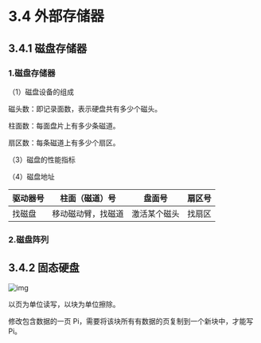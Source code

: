 # 3.4 外部存储器

## 3.4.1 磁盘存储器

### 1.磁盘存储器

（1）磁盘设备的组成

磁头数：即记录面数，表示硬盘共有多少个磁头。

柱面数：每面盘片上有多少条磁道。

扇区数：每条磁道上有多少个扇区。

（3）磁盘的性能指标

（4）磁盘地址

| 驱动器号 | 柱面（磁道）号   | 盘面号    | 扇区号 |
|------|-----------|--------|-----|
| 找磁盘  | 移动磁动臂，找磁道 | 激活某个磁头 | 找扇区 |

### 2.磁盘阵列

## 3.4.2 固态硬盘

![img](https://csnotes.oss-cn-beijing.aliyuncs.com/photos/SSD.png)

以页为单位读写，以块为单位擦除。

修改包含数据的一页 Pi，需要将该块所有有数据的页复制到一个新块中，才能写 Pi。

